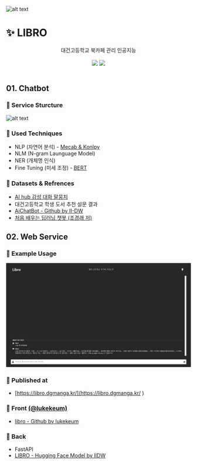 
![alt text](https://github.com/II-DW/LIBRO/blob/main/LOGO/LIBRO.png?raw=true)

# ✨ LIBRO

<div align="center">
<span>대건고등학교 북카페 관리 인공지능</span> <br/> <br/>
<img src="https://img.shields.io/badge/Python-white?style=flat&logo=Python&logoColor=blue"/> 
<img src="https://img.shields.io/badge/Pytorch-white?style=flat&logo=Pytorch&logoColor=#EE4C2"/> 
</div>
<br>

## 01. Chatbot
### 📌 Service Sturcture

![alt text](https://github.com/II-DW/LIBRO/blob/main/LOGO/chatbot_model_structure.png?raw=true)

### 📌 Used Techniques

- NLP (자연어 분석) - [Mecab & Konlpy](https://pypi.org/project/python-mecab-ko/)
- NLM (N-gram Launguage Model)
- NER (개체명 인식)
- Fine Tuning (미세 조정) - [BERT](https://arxiv.org/abs/1810.04805)


### 📌 Datasets & Refrences

- [AI hub 감성 대화 말뭉치](https://aihub.or.kr/aihubdata/data/view.do?currMenu=115&topMenu=100&aihubDataSe=realm&dataSetSn=86)
- 대건고등학교 학생 도서 추천 설문 결과
- [AiChatBot - Github by II-DW](https://github.com/II-DW/AiChatBot)
- [처음 배우는 딥러닝 챗봇 (조경래 저)](http://www.yes24.com/Product/Goods/94462359)

## 02. Web Service

### 📌 Example Usage

![alt text](./LOGO/exampleuseage.png)

### 📌 Published at

- [https://libro.dgmanga.kr/](https://libro.dgmanga.kr/ )


### 📌 Front [(@lukekeum)](https://github.com/lukekeum)

- [libro - Github by lukekeum](https://github.com/lukekeum/libro)

### 📌 Back

- FastAPI
- [LIBRO - Hugging Face Model by IIDW](https://huggingface.co/IIDW/LIBRO)






